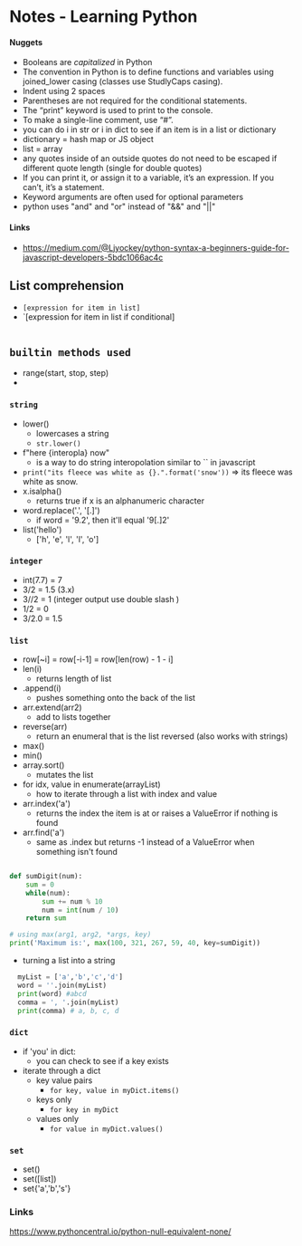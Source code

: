 # Notes - Learning Python


#### Nuggets 
* Booleans are *capitalized* in Python 
* The convention in Python is to define functions and variables using joined_lower casing (classes use StudlyCaps casing).
* Indent using 2 spaces
* Parentheses are not required for the conditional statements.
* The “print” keyword is used to print to the console.
* To make a single-line comment, use “#”.
* you can do i in str or i in dict to see if an item is in a list or dictionary
* dictionary = hash map or JS object
* list = array 
* any quotes inside of an outside quotes do not need to be escaped if different quote length (single for double quotes)
* If you can print it, or assign it to a variable, it’s an expression. If you can’t, it’s a statement.
* Keyword arguments are often used for optional parameters 
* python uses "and" and "or" instead of "&&" and "||"




#### Links 
- https://medium.com/@Ljyockey/python-syntax-a-beginners-guide-for-javascript-developers-5bdc1066ac4c

## List comprehension 
- `[expression for item in list]`
- `[expression for item in list if conditional]
```

```


## `builtin methods used`
- range(start, stop, step)
- 

### `string`
- lower() 
  - lowercases a string
  - `str.lower()`
- f"here {interopla} now" 
  - is a way to do string interopolation similar to `` in javascript 
- `print("its fleece was white as {}.".format('snow'))` => its fleece was white as snow.
- x.isalpha()
  - returns true if x is an alphanumeric character
- word.replace('.', '[.]')
  - if word = '9.2', then it'll equal '9[.]2'
- list('hello')
  - ['h', 'e', 'l', 'l', 'o']

### `integer`
- int(7.7) = 7 
- 3/2 = 1.5 (3.x)
- 3//2 = 1 (integer output use double slash )
- 1/2 = 0 
- 3/2.0 = 1.5 

### `list`
- row[~i] = row[-i-1] = row[len(row) - 1 - i]
- len(i)
  - returns length of list
- .append(i)
  - pushes something onto the back of the list 
- arr.extend(arr2)
  - add to lists together 
- reverse(arr)
  - return an enumeral that is the list reversed (also works with strings)
- max()
- min()
- array.sort()
  - mutates the list
- for idx, value in enumerate(arrayList)
  - how to iterate through a list with index and value
- arr.index('a')
  - returns the index the item is at or raises a ValueError if nothing is found 
- arr.find('a')
  - same as .index but returns -1 instead of a ValueError when something isn't found 
```python

def sumDigit(num):
    sum = 0
    while(num):
        sum += num % 10
        num = int(num / 10)
    return sum

# using max(arg1, arg2, *args, key)
print('Maximum is:', max(100, 321, 267, 59, 40, key=sumDigit))
```
- turning a list into a string 
```python
  myList = ['a','b','c','d']
  word = ''.join(myList)
  print(word) #abcd
  comma = ', '.join(myList)
  print(comma) # a, b, c, d
```

### `dict`
- if 'you' in dict: 
  - you can check to see if a key exists 
- iterate through a dict
  - key value pairs 
    - `for key, value in myDict.items()`
  - keys only
    - `for key in myDict`
  - values only
    - `for value in myDict.values()`

### `set`
- set()
- set([list])
- set{'a','b','s'}
### Links 
https://www.pythoncentral.io/python-null-equivalent-none/
